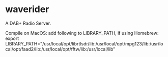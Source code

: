 # waverider
 A DAB+ Radio Server.

 Compile on MacOS: add following to LIBRARY_PATH, if using Homebrew:
 export LIBRARY_PATH="/usr/local/opt/librtlsdr/lib:/usr/local/opt/mpg123/lib:/usr/local/opt/faad2/lib:/usr/local/opt/fftw/lib:/usr/local/lib"